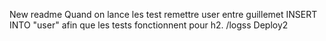 New readme
Quand on lance les test remettre user entre guillemet INSERT INTO "user" afin que les tests fonctionnent pour h2.
/logss
Deploy2